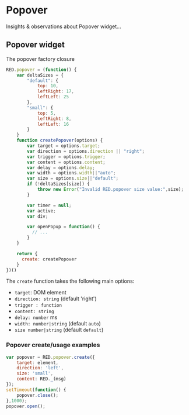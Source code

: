 # Popover

Insights & observations about Popover widget...

## Popover widget

The popover factory closure

```js
RED.popover = (function() {
    var deltaSizes = {
        "default": {
            top: 10,
            leftRight: 17,
            leftLeft: 25
        },
        "small": {
            top: 5,
            leftRight: 8,
            leftLeft: 16
        }
    }
    function createPopover(options) {
        var target = options.target;
        var direction = options.direction || "right";
        var trigger = options.trigger;
        var content = options.content;
        var delay = options.delay;
        var width = options.width||"auto";
        var size = options.size||"default";
        if (!deltaSizes[size]) {
            throw new Error("Invalid RED.popover size value:",size);
        }

        var timer = null;
        var active;
        var div;

        var openPopup = function() {
          // ...
        }
    }

    return {
      create: createPopover
    }
})()
```

The `create` function takes the following main options:

- `target`: DOM element
- `direction: string` (default 'right')
- `trigger : function`
- `content: string`
- `delay: number` ms
- `width: number|string` (default `auto`)
- `size number|string` (default `default`)

### Popover create/usage examples

```js
var popover = RED.popover.create({
    target: element,
    direction: 'left',
    size: 'small',
    content: RED._(msg)
});
setTimeout(function() {
    popover.close();
},1000);
popover.open();
```
